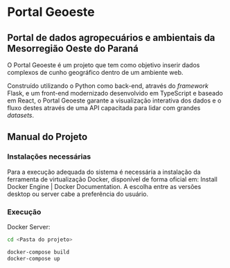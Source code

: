 # Portal Geoeste

## Portal de dados agropecuários e ambientais da Mesorregião Oeste do Paraná

O Portal Geoeste é um projeto que tem como objetivo inserir dados complexos de cunho geográfico dentro de um ambiente web. 

Construído utilizando o Python como back-end, através do *framework* Flask, e um front-end modernizado desenvolvido em TypeScript e baseado em React, o Portal Geoeste garante a visualização interativa dos dados e o fluxo destes através de uma API capacitada para lidar com grandes *datasets*.

## Manual do Projeto

### Instalações necessárias

Para a execução adequada do sistema é necessária a instalação da ferramenta de virtualização Docker, disponível de forma oficial em: Install Docker Engine | Docker Documentation. A escolha entre as versões desktop ou server cabe a preferência do usuário.

### Execução

Docker Server:

```bash
cd <Pasta do projeto>

docker-compose build
docker-compose up
```
